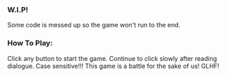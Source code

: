 ### **W.I.P!**
Some code is messed up so the game won't run to the end. 
### How To Play:
Click any button to start the game. Continue to click slowly after reading dialogue. Case sensitive!!!
This game is a battle for the sake of us! GLHF!
